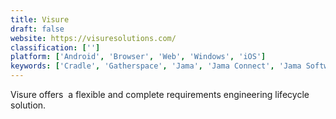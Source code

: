 ```yaml
---
title: Visure
draft: false 
website: https://visuresolutions.com/
classification: ['']
platform: ['Android', 'Browser', 'Web', 'Windows', 'iOS']
keywords: ['Cradle', 'Gatherspace', 'Jama', 'Jama Connect', 'Jama Software Requirements Management Tool', 'Jira', 'Loadrunner', 'Matrix Requirements Medical', 'Modern Requirements Suite4TFS', 'Polarion ALM', 'Polarion REQUIREMENTS', 'RMTrak', 'RaQuest', 'ReqView', 'Reqtify', 'RequirementONE', 'Serena Dimensions RM', 'TraceCloud', 'Visual Trace Spec', 'agileSpecs', 'agosense.fidelia']
---
```

Visure offers  a flexible and complete requirements engineering lifecycle solution.